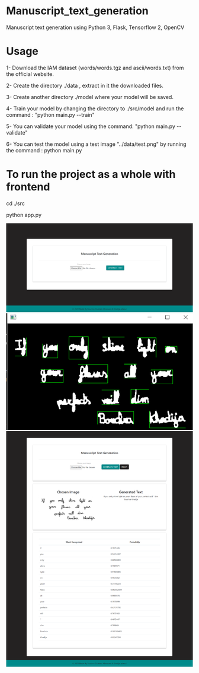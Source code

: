 # Manuscript_text_generation

Manuscript text generation using Python 3, Flask, Tensorflow 2, OpenCV 

# Usage

1- Download the IAM dataset (words/words.tgz and ascii/words.txt) from the official website.

2- Create the directory ./data , extract in it the downloaded files.

3- Create another directory ./model where your model will be saved.

4- Train your model by changing the directory to ./src/model and run the command : "python main.py --train"

5- You can validate your model using the command: "python main.py --validate"

6- You can test the model using a test image "../data/test.png" by running the command : python main.py

# To run the project as a whole with frontend

cd ./src

python app.py

![](screenshots/Capture1.PNG)
![](screenshots/Capture3.png)
![](screenshots/Capture2.png)
